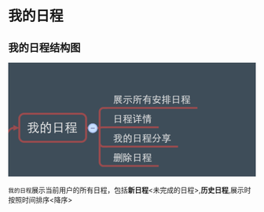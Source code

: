 # 我的日程


## 我的日程结构图

![我的日程](我的日程1.png)


```我的日程```展示当前用户的所有日程，包括**新日程**<未完成的日程>,**历史日程**,展示时按照时间排序<降序>